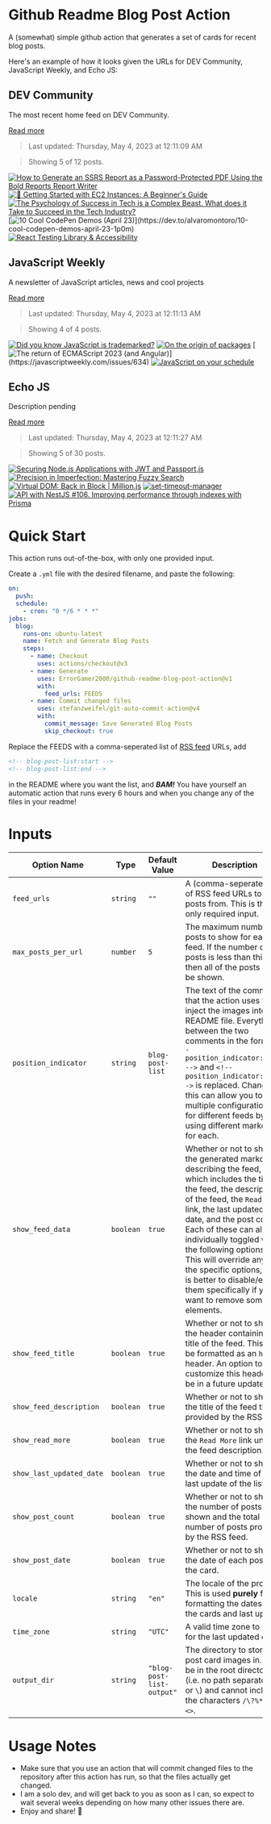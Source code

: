# Github Readme Blog Post Action

A (somewhat) simple github action that generates a set of cards for recent blog posts.

Here's an example of how it looks given the URLs for DEV Community, JavaScript Weekly, and Echo JS:

<!-- post-list:start -->
## DEV Community

The most recent home feed on DEV Community.

[Read more](https://dev.to)
> Last updated: Thursday, May 4, 2023 at 12:11:09 AM

> Showing 5 of 12 posts.

[![How to Generate an SSRS Report as a Password-Protected PDF Using the Bold Reports Report Writer](https://raw.githubusercontent.com/ErrorGamer2000/github-readme-blog-post-action/main/generated_files/DEV_Community/How_to_Generate_an_SSRS_Report_as_a_Password-Protected_PDF_Using_the_Bold_Reports_Report_Writer.svg)](https://dev.to/boldreports/how-to-generate-an-ssrs-report-as-a-password-protected-pdf-using-the-bold-reports-report-writer-m8l)
[![🚀 Getting Started with EC2 Instances: A Beginner's Guide](https://raw.githubusercontent.com/ErrorGamer2000/github-readme-blog-post-action/main/generated_files/DEV_Community/🚀_Getting_Started_with_EC2_Instances__A_Beginner's_Guide.svg)](https://dev.to/brandonbawe/getting-started-with-ec2-instances-a-beginners-guide-jlc)
[![The Psychology of Success in Tech is a Complex Beast. What does it Take to Succeed in the Tech Industry?](https://raw.githubusercontent.com/ErrorGamer2000/github-readme-blog-post-action/main/generated_files/DEV_Community/The_Psychology_of_Success_in_Tech_is_a_Complex_Beast._What_does_it_Take_to_Succeed_in_the_Tech_Industry_.svg)](https://dev.to/jeffsalive/the-psychology-of-success-in-tech-is-a-complex-beast-what-does-it-take-to-succeed-in-the-tech-industry-gn0)
[![10 Cool CodePen Demos (April 23)](https://raw.githubusercontent.com/ErrorGamer2000/github-readme-blog-post-action/main/generated_files/DEV_Community/10_Cool_CodePen_Demos_(April_23).svg)](https://dev.to/alvaromontoro/10-cool-codepen-demos-april-23-1p0m)
[![React Testing Library & Accessibility](https://raw.githubusercontent.com/ErrorGamer2000/github-readme-blog-post-action/main/generated_files/DEV_Community/React_Testing_Library___Accessibility.svg)](https://dev.to/steady5063/react-testing-library-accessibility-4fom)


## JavaScript Weekly

A newsletter of JavaScript articles, news and cool projects

[Read more](https://javascriptweekly.com/)
> Last updated: Thursday, May 4, 2023 at 12:11:13 AM

> Showing 4 of 4 posts.

[![Did you know JavaScript is trademarked?](https://raw.githubusercontent.com/ErrorGamer2000/github-readme-blog-post-action/main/generated_files/JavaScript_Weekly/Did_you_know_JavaScript_is_trademarked_.svg)](https://javascriptweekly.com/issues/636)
[![On the origin of packages](https://raw.githubusercontent.com/ErrorGamer2000/github-readme-blog-post-action/main/generated_files/JavaScript_Weekly/On_the_origin_of_packages.svg)](https://javascriptweekly.com/issues/635)
[![The return of ECMAScript 2023 (and Angular)](https://raw.githubusercontent.com/ErrorGamer2000/github-readme-blog-post-action/main/generated_files/JavaScript_Weekly/The_return_of_ECMAScript_2023_(and_Angular).svg)](https://javascriptweekly.com/issues/634)
[![JavaScript on your schedule](https://raw.githubusercontent.com/ErrorGamer2000/github-readme-blog-post-action/main/generated_files/JavaScript_Weekly/JavaScript_on_your_schedule.svg)](https://javascriptweekly.com/issues/633)


## Echo JS

Description pending

[Read more](
http://www.echojs.com
)
> Last updated: Thursday, May 4, 2023 at 12:11:27 AM

> Showing 5 of 30 posts.

[![Securing Node.js Applications with JWT and Passport.js](https://raw.githubusercontent.com/ErrorGamer2000/github-readme-blog-post-action/main/generated_files/_Echo_JS_/Securing_Node.js_Applications_with_JWT_and_Passport.js.svg)](https://soshace.com/securing-node-js-applications-with-jwt-and-passport-js/)
[![Precision in Imperfection: Mastering Fuzzy Search](https://raw.githubusercontent.com/ErrorGamer2000/github-readme-blog-post-action/main/generated_files/_Echo_JS_/Precision_in_Imperfection__Mastering_Fuzzy_Search.svg)](https://creotip.io/posts/precision-in-imperfection-mastering-fuzzy-search)
[![Virtual DOM: Back in Block | Million.js](https://raw.githubusercontent.com/ErrorGamer2000/github-readme-blog-post-action/main/generated_files/_Echo_JS_/Virtual_DOM__Back_in_Block___Million.js.svg)](https://millionjs.org/blog/virtual-dom)
[![set-timeout-manager](https://raw.githubusercontent.com/ErrorGamer2000/github-readme-blog-post-action/main/generated_files/_Echo_JS_/set-timeout-manager.svg)](https://www.npmjs.com/package/set-timeout-manager)
[![API with NestJS #106. Improving performance through indexes with Prisma](https://raw.githubusercontent.com/ErrorGamer2000/github-readme-blog-post-action/main/generated_files/_Echo_JS_/API_with_NestJS__106._Improving_performance_through_indexes_with_Prisma.svg)](https://wanago.io/2023/05/01/api-nestjs-prisma-indexes/)


<!-- post-list:end -->

# Quick Start

This action runs out-of-the-box, with only one provided input.

Create a `.yml` file with the desired filename, and paste the following:

```yml
on:
  push:
  schedule:
    - cron: "0 */6 * * *"
jobs:
  blog:
    runs-on: ubuntu-latest
    name: Fetch and Generate Blog Posts
    steps:
      - name: Checkout
        uses: actions/checkout@v3
      - name: Generate
        uses: ErrorGamer2000/github-readme-blog-post-action@v1
        with:
          feed_urls: FEEDS
      - name: Commit changed files
        uses: stefanzweifel/git-auto-commit-action@v4
        with:
          commit_message: Save Generated Blog Posts
          skip_checkout: true
```

Replace the FEEDS with a comma-seperated list of [RSS feed](https://rss.com/blog/how-do-rss-feeds-work/) URLs, add

```md
<!-- blog-post-list:start -->
<!-- blog-post-list:end -->
```

in the README where you want the list, and **_BAM!_** You have yourself an automatic action that runs every 6 hours and when you change any of the files in your readme!

# Inputs

<table>
  <thead>
    <tr>
      <th>Option Name</th>
      <th>Type</th>
      <th>Default Value</th>
      <th>Description</th>
    </tr>
  </thead>
  <tbody>
    <tr>
      <td><code>feed_urls</code></td>
      <td><code>string</code></td>
      <td><code>""</code></td>
      <td>A (comma-seperated) list of RSS feed URLs to load posts from. This is the only required input.</td>
    </tr>
    <tr>
      <td><code>max_posts_per_url</code></td>
      <td><code>number</code></td>
      <td><code>5</code></td>
      <td>The maximum number of posts to show for each feed. If the number of posts is less than this, then all of the posts will be shown.</td>
    </tr>
    <tr>
      <td><code>position_indicator</code></td>
      <td><code>string</code></td>
      <td><code>blog-post-list</code></td>
      <td>The text of the comments that the action uses to inject the images into the README file. Everything between the two comments in the form <code>&lt;!-- position_indicator:start --&gt;</code> and <code>&lt;!-- position_indicator:end --&gt;</code> is replaced. Changing this can allow you to use multiple configurations for different feeds by using different markers for each.</td>
    </tr>
    <tr>
      <td><code>show_feed_data</code></td>
      <td><code>boolean</code></td>
      <td><code>true</code></td>
      <td>Whether or not to show the generated markdown describing the feed, which includes the title of the feed, the description of the feed, the <code>Read More</code> link, the last updated date, and the post count. Each of these can also be individually toggled with the following options. This will override any of the specific options, so it is better to disable/enable them specifically if you want to remove some elements.</td>
    </tr>
    <tr>
      <td><code>show_feed_title</code></td>
      <td><code>boolean</code></td>
      <td><code>true</code></td>
      <td>Whether or not to show the header containing the title of the feed. This will be formatted as an <code>h2</code> header. An option to customize this header will be in a future update.</td>
    </tr>
    <tr>
      <td><code>show_feed_description</code></td>
      <td><code>boolean</code></td>
      <td><code>true</code></td>
      <td>Whether or not to show the title of the feed that is provided by the RSS feed.</td>
    </tr>
    <tr>
      <td><code>show_read_more</code></td>
      <td><code>boolean</code></td>
      <td><code>true</code></td>
      <td>Whether or not to show the <code>Read More</code> link under the feed description.</td>
    </tr>
    <tr>
      <td><code>show_last_updated_date</code></td>
      <td><code>boolean</code></td>
      <td><code>true</code></td>
      <td>Whether or not to show the date and time of the last update of the list.</td>
    </tr>
    <tr>
      <td><code>show_post_count</code></td>
      <td><code>boolean</code></td>
      <td><code>true</code></td>
      <td>Whether or not to show the number of posts shown and the total number of posts provided by the RSS feed.</td>
    </tr>
    <tr>
      <td><code>show_post_date</code></td>
      <td><code>boolean</code></td>
      <td><code>true</code></td>
      <td>Whether or not to show the date of each post on the card.</td>
    </tr>
    <tr>
      <td><code>locale</code></td>
      <td><code>string</code></td>
      <td><code>"en"</code></td>
      <td>The locale of the project. This is used <strong>purely</strong> for formatting the dates of the cards and last update.</td>
    </tr>
    <tr>
      <td><code>time_zone</code></td>
      <td><code>string</code></td>
      <td><code>"UTC"</code></td>
      <td>A valid time zone to use for the last updated date.</td>
    </tr>
    <tr>
      <td><code>output_dir</code></td>
      <td><code>string</code></td>
      <td><code>"blog-post-list-output"</code></td>
      <td>The directory to store the post card images in. Must be in the root directory (i.e. no path separators <code>/</code> or <code>\</code>) and cannot include the characters <code>/\?%*:|"&lt;&gt;</code>.</td>
    </tr>
<!--
    <tr>
      <td><code></code></td>
      <td><cde></cde></td>
      <td><code></code></td>
      <td></td>
    </tr>
-->
  </tbody>
</table>

# Usage Notes

- Make sure that you use an action that will commit changed files to the repository after this action has run, so that the files actually get changed.
- I am a solo dev, and will get back to you as soon as I can, so expect to wait several weeks depending on how many other issues there are.
- Enjoy and share! 🤗
